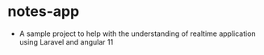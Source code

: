 # notes-app

- A sample project to help with the understanding of realtime application using Laravel and angular 11
